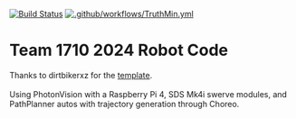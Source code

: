 [![Build Status](https://github.com/FRC-Team-1710/2024-Robot/actions/workflows/main.yml/badge.svg)](https://github.com/FRC-Team-1710/2024-Robot/actions/workflows/main.yml)
[![.github/workflows/TruthMin.yml](https://github.com/FRC-Team-1710/2024-Robot/actions/workflows/TruthMin.yml/badge.svg)](https://github.com/FRC-Team-1710/2024-Robot/actions/workflows/TruthMin.yml)
# Team 1710 2024 Robot Code </br>
Thanks to dirtbikerxz for the [template](https://github.com/dirtbikerxz/BaseTalonFXSwerve). <br> <br>
Using PhotonVision with a Raspberry Pi 4, SDS Mk4i swerve modules, and PathPlanner autos with trajectory generation through Choreo.
